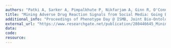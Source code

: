 ```yaml
---
authors: "Patki A, Sarker A, Pimpalkhute P, Nikfarjam A, Ginn R, O'Connor K, Smith K, Gonzales G"
title: "Mining Adverse Drug Reaction Signals from Social Media: Going Beyond Extraction."
additional_info: "Proceedings of Phenotype Day @ ISMB, Joint Bio-Ontologies and BioLink SIGs Session. 2014. Boston, MA, USA."
external_url: "https://www.researchgate.net/publication/280446645_Mining_Adverse_Drug_Reaction_Signals_from_Social_Media_Going_Beyond_Extraction"
data: 
code: 
resource:
---
```

